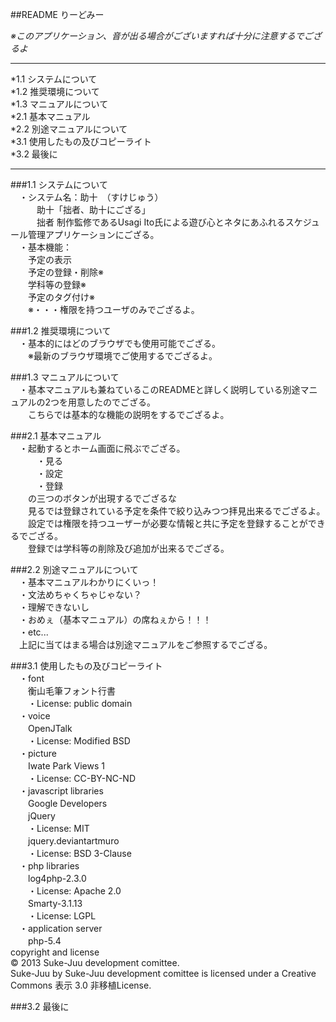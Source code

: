 ##README りーどみー

_※このアプリケーション、音が出る場合がございますれば十分に注意するでござるよ_  
******
  *1.1 システムについて  
  *1.2 推奨環境について  
  *1.3 マニュアルについて  
    *2.1 基本マニュアル  
  *2.2 別途マニュアルについて  
    *3.1 使用したもの及びコピーライト  
  *3.2 最後に  
******	
###1.1 システムについて  
　・システム名：助十　（すけじゅう）  
　　　助十「拙者、助十にござる」  
　　　拙者 制作監修であるUsagi Ito氏による遊び心とネタにあふれるスケジュール管理アプリケーションにござる。  
　・基本機能：  
　　予定の表示  
　　予定の登録・削除※  
　　学科等の登録※  
　　予定のタグ付け※  
　　※・・・権限を持つユーザのみでござるよ。

###1.2 推奨環境について  
　・基本的にはどのブラウザでも使用可能でござる。  
　　※最新のブラウザ環境でご使用するでござるよ。

###1.3 マニュアルについて  
　・基本マニュアルも兼ねているこのREADMEと詳しく説明している別途マニュアルの2つを用意したのでござる。  
　　こちらでは基本的な機能の説明をするでござるよ。  

###2.1 基本マニュアル  
　・起動するとホーム画面に飛ぶでござる。  
　　　・見る  
　　　・設定  
　　　・登録  
　　の三つのボタンが出現するでござるな  
　　見るでは登録されている予定を条件で絞り込みつつ拝見出来るでござるよ。  
　　設定では権限を持つユーザーが必要な情報と共に予定を登録することができるでござる。  
　　登録では学科等の削除及び追加が出来るでござる。  

###2.2 別途マニュアルについて  
　・基本マニュアルわかりにくいっ！  
　・文法めちゃくちゃじゃない？  
　・理解できないし  
　・おめぇ（基本マニュアル）の席ねぇから！！！  
　・etc...  
　上記に当てはまる場合は別途マニュアルをご参照するでござる。

###3.1 使用したもの及びコピーライト  
　・font  
　　衡山毛筆フォント行書  
　　・License: public domain    
　・voice  
　　OpenJTalk  
　　・License: Modified BSD    
　・picture  
　　Iwate Park Views 1  
　　・License: CC-BY-NC-ND    
　・javascript libraries  
　　Google Developers    
　　jQuery  
　　・License: MIT    
　　jquery.deviantartmuro  
　　・License: BSD 3-Clause    
　・php libraries  
　　log4php-2.3.0  
　　・License: Apache 2.0    
　　Smarty-3.1.13  
　　・License: LGPL    
　・application server  
　　php-5.4      
copyright and license  
© 2013 Suke-Juu development comittee.  
Suke-Juu by Suke-Juu development comittee is licensed under a Creative Commons 表示 3.0 非移植License.

###3.2 最後に  
